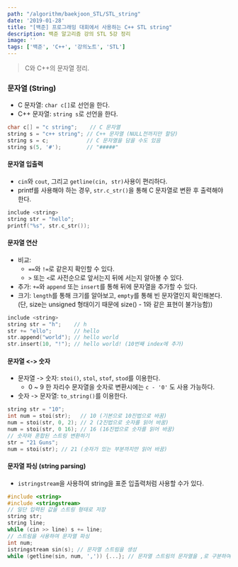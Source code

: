 ```yaml
---
path: "/algorithm/baekjoon_STL/STL_string"
date: '2019-01-28'
title: "[백준] 프로그래밍 대회에서 사용하는 C++ STL string"
description: 백준 알고리즘 강의 STL 5강 정리
image: ''
tags: ['백준', 'C++', '강의노트', 'STL']
---
```

> C와 C++의 문자열 정리.

### 문자열 (String)
- C 문자열: `char c[]`로 선언을 한다.
- C++ 문자열: `string s`로 선언을 한다.
```cpp
char c[] = "c string";    // C 문자열
string s = "c++ string"; // C++ 문자열 (NULL전까지만 할당)
string s = c;            // C 문자열을 담을 수도 있음 
string s(5, '#');        // "#####"
```

#### 문자열 입출력
- `cin`와 `cout`, 그리고 `getline(cin, str)`사용이 편리하다.
- printf를 사용해야 하는 경우, `str.c_str()`을 통해 C 문자열로 변환 후 출력해야 한다.
```cpp
include <string>
string str = "hello";
printf("%s", str.c_str());
```

#### 문자열 연산
- 비교: 
    - `==`와 `!=`로 같은지 확인할 수 있다.
    - `>` 또는 `<`로 사전순으로 앞서는지 뒤에 서는지 알아볼 수 있다.
- 추가: `+=`와 `append` 또는 `insert`를 통해 뒤에 문자열을 추가할 수 있다.
- 크기: `length`를 통해 크기를 알아보고, `empty`를 통해 빈 문자열인지 확인해본다. (단, size는 unsigned 형태이기 때문에 size() - 1와 같은 표현이 불가능함))
```cpp
include <string>
string str = "h";    // h
str += "ello";       // hello
str.append("world"); // hello world
str.insert(10, "!"); // hello world! (10번째 index에 추가)
```

#### 문자열 <-> 숫자
- 문자열 -> 숫자: `stoi()`, `stol`, `stof`, `stod`를 이용한다.
    - 0 ~ 9 한 자리수 문자열을 숫자로 변환시에는 `c - '0'` 도 사용 가능하다.
- 숫자 -> 문자열: `to_string()`를 이용한다.
```cpp
string str = "10";
int num = stoi(str);   // 10 (기본으로 10진법으로 바꿈)
num = stoi(str, 0, 2); // 2 (2진법으로 숫자를 읽어 바꿈)
num = stoi(str, 0 16); // 16 (16진법으로 숫자를 읽어 바꿈)
// 숫자와 혼합된 스트링 변환하기
str = "21 Guns";
num = stoi(str); // 21 (숫자가 있는 부분까지만 읽어 바꿈)
```

#### 문자열 파싱 (string parsing)
- `istringstream`을 사용하여 string을 표준 입출력처럼 사용할 수가 있다.
```cpp
#include <string>
#include <stringstream>
// 일단 입력된 값을 스트링 형태로 저장
string str;
string line;
while (cin >> line) s += line;
// 스트림을 사용하여 문자열 파싱
int num;
istringstream sin(s); // 문자열 스트림을 생성
while (getline(sin, num, ',')) {...}; // 문자열 스트림의 문자열을 ,로 구분하여 num에 저장
```